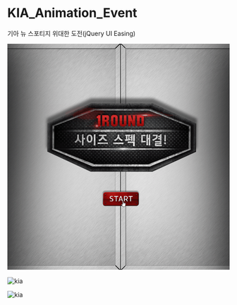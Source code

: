 # KIA_Animation_Event
기아 뉴 스포티지 위대한 도전(jQuery UI Easing)  


![kia](./images/kia01.gif)

![kia](./images/kia02.gif)

![kia](./images/kia03.gif)
